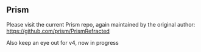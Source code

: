## Prism

Please visit the current Prism repo, again maintained by the original author: https://github.com/prism/PrismRefracted 

Also keep an eye out for v4, now in progress

